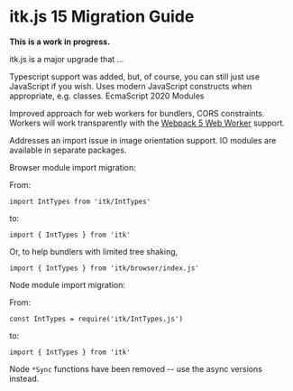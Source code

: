 # itk.js 15 Migration Guide

**This is a work in progress.**

itk.js is a major upgrade that ...

Typescript support was added, but, of course, you can still just use
JavaScript if you wish.
Uses modern JavaScript constructs when appropriate, e.g. classes.
EcmaScript 2020 Modules

Improved approach for web workers for bundlers, CORS constraints.
Workers will work transparently with the [Webpack 5 Web
Worker](https://webpack.js.org/guides/web-workers/) support.

Addresses an import issue in image orientation support.
IO modules are available in separate packages.

Browser module import migration:

From:

```
import IntTypes from 'itk/IntTypes'
```

to:


```
import { IntTypes } from 'itk'
```

Or, to help bundlers with limited tree shaking,

```
import { IntTypes } from 'itk/browser/index.js'
```


Node module import migration:

From:

```
const IntTypes = require('itk/IntTypes.js')
```

to:

```
import { IntTypes } from 'itk'
```

Node `*Sync` functions have been removed -- use the async versions instead.
